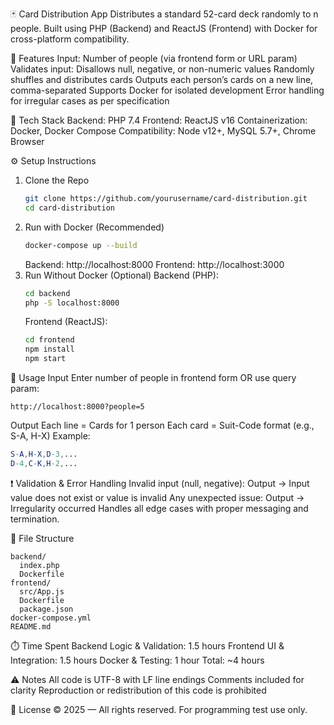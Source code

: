 🃏 Card Distribution App
Distributes a standard 52-card deck randomly to n people. Built using PHP (Backend) and ReactJS (Frontend) with Docker for cross-platform compatibility.

📌 Features
Input: Number of people (via frontend form or URL param)
Validates input: Disallows null, negative, or non-numeric values
Randomly shuffles and distributes cards
Outputs each person’s cards on a new line, comma-separated
Supports Docker for isolated development
Error handling for irregular cases as per specification

🚀 Tech Stack
Backend: PHP 7.4
Frontend: ReactJS v16
Containerization: Docker, Docker Compose
Compatibility: Node v12+, MySQL 5.7+, Chrome Browser

⚙️ Setup Instructions
1. Clone the Repo
   ```bash
   git clone https://github.com/yourusername/card-distribution.git
   cd card-distribution
   ```
2. Run with Docker (Recommended)
   ```bash
   docker-compose up --build
   ```
   Backend: http://localhost:8000
   Frontend: http://localhost:3000
3. Run Without Docker (Optional)
   Backend (PHP):
   ```bash
   cd backend
   php -S localhost:8000
   ```
   Frontend (ReactJS):
   ```bash
   cd frontend
   npm install
   npm start
   ```

🧪 Usage
Input
Enter number of people in frontend form OR use query param:
   ```arduino
   http://localhost:8000?people=5
   ```
Output
Each line = Cards for 1 person
Each card = Suit-Code format (e.g., S-A, H-X)
Example:
   ```mathematica
   S-A,H-X,D-3,...
   D-4,C-K,H-2,...
   ```

❗ Validation & Error Handling
Invalid input (null, negative):
Output → Input value does not exist or value is invalid
Any unexpected issue:
Output → Irregularity occurred
Handles all edge cases with proper messaging and termination.

📁 File Structure
```pgsql
backend/
  index.php
  Dockerfile
frontend/
  src/App.js
  Dockerfile
  package.json
docker-compose.yml
README.md
```

⏱️ Time Spent
Backend Logic & Validation: 1.5 hours
Frontend UI & Integration: 1.5 hours
Docker & Testing: 1 hour
Total: ~4 hours

⚠️ Notes
All code is UTF-8 with LF line endings
Comments included for clarity
Reproduction or redistribution of this code is prohibited

📎 License
© 2025 — All rights reserved. For programming test use only.
